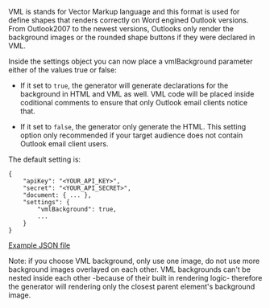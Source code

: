 VML is stands for Vector Markup language and this format is used for define shapes that renders correctly on Word engined Outlook versions. From Outlook2007 to the newest versions, Outlooks only render the background images or the rounded shape buttons if they were declared in VML.

Inside the settings object you can now place a vmlBackground parameter either of the values true or false:

- If it set to `true`, the generator will generate declarations for the background in HTML and VML as well. VML code will be placed inside coditional comments to ensure that only Outlook email clients notice that.

- If it set to `false`, the generator only generate the HTML. This setting option only recommended if your target audience does not contain Outlook email client users.

The default setting is:

```
{
	"apiKey": "<YOUR_API_KEY>",
	"secret": "<YOUR_API_SECRET>",
	"document: { ... },
	"settings": {
		"vmlBackground": true,
        ...
	}
}
```

[Example JSON file](../../email-generator-docs/full-email-layout-examples/vml_background_example.json)

Note: if you choose VML background, only use one image, do not use more background images overlayed on each other. VML backgrounds can't be nested inside each other -because of their built in rendering logic- therefore the generator will rendering only the closest parent element's background image.
